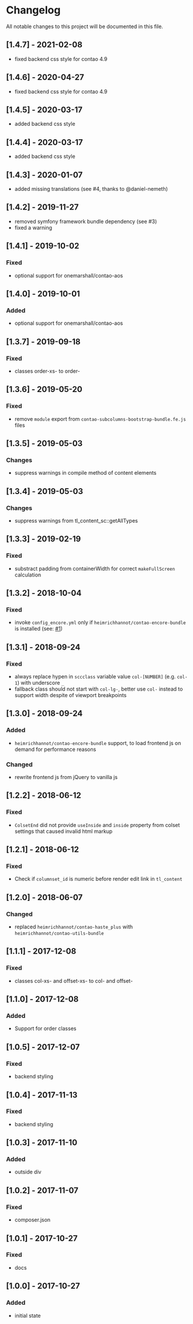 # Changelog
All notable changes to this project will be documented in this file.

## [1.4.7] - 2021-02-08
- fixed backend css style for contao 4.9

## [1.4.6] - 2020-04-27
- fixed backend css style for contao 4.9

## [1.4.5] - 2020-03-17
- added backend css style

## [1.4.4] - 2020-03-17
- added backend css style

## [1.4.3] - 2020-01-07
- added missing translations (see #4, thanks to @daniel-nemeth)

## [1.4.2] - 2019-11-27
- removed symfony framework bundle dependency (see #3)
- fixed a warning

## [1.4.1] - 2019-10-02

### Fixed
- optional support for onemarshall/contao-aos

## [1.4.0] - 2019-10-01

### Added
- optional support for onemarshall/contao-aos

## [1.3.7] - 2019-09-18

### Fixed
- classes order-xs-<digit> to order-<digit>

## [1.3.6] - 2019-05-20

### Fixed
- remove `module` export from `contao-subcolumns-bootstrap-bundle.fe.js` files

## [1.3.5] - 2019-05-03

### Changes
- suppress warnings in compile method of content elements

## [1.3.4] - 2019-05-03

### Changes
- suppress warnings from tl_content_sc::getAllTypes

## [1.3.3] - 2019-02-19

### Fixed
- substract padding from containerWidth for correct `makeFullScreen` calculation

## [1.3.2] - 2018-10-04

### Fixed
- invoke `config_encore.yml` only if `heimrichhannot/contao-encore-bundle` is installed (see: [#1](https://github.com/heimrichhannot/contao-subcolumns-bootstrap-bundle/issues/1)) 

## [1.3.1] - 2018-09-24

### Fixed
- always replace hypen in `sccclass` variable value `col-[NUMBER]` (e.g. `col-1`) with underscore `_`
- fallback class should not start with `col-lg-`, better use `col-` instead to support width despite of viewport breakpoints 

## [1.3.0] - 2018-09-24

### Added
- `heimrichhannot/contao-encore-bundle` support, to load frontend js on demand for performance reasons

### Changed
- rewrite frontend js from jQuery to vanilla js

## [1.2.2] - 2018-06-12

### Fixed
- `ColsetEnd` did not provide `useInside` and `inside` property from colset settings that caused invalid html markup

## [1.2.1] - 2018-06-12

### Fixed
- Check if `columnset_id` is numeric before render edit link in `tl_content` 

## [1.2.0] - 2018-06-07

### Changed
- replaced `heimrichhannot/contao-haste_plus` with `heimrichhannot/contao-utils-bundle`

## [1.1.1] - 2017-12-08

### Fixed
- classes col-xs-<digit> and offset-xs-<digit> to col-<digit> and offset-<digit>

## [1.1.0] - 2017-12-08

### Added
- Support for order classes

## [1.0.5] - 2017-12-07

### Fixed
- backend styling

## [1.0.4] - 2017-11-13

### Fixed
- backend styling

## [1.0.3] - 2017-11-10

### Added
- outside div

## [1.0.2] - 2017-11-07

### Fixed
- composer.json

## [1.0.1] - 2017-10-27

### Fixed
- docs

## [1.0.0] - 2017-10-27

### Added
- initial state
